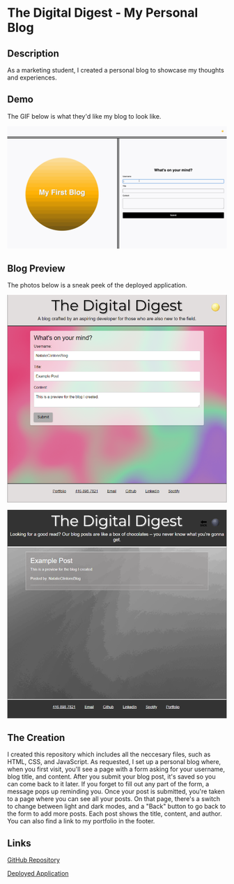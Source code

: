 # The Digital Digest - My Personal Blog

## Description

As a marketing student, I created a personal blog to showcase my thoughts and experiences.


## Demo

The GIF below is what they'd like my blog to look like.

![GIF of the Exmaple Blog](./assets/images/100-web-apis-challenge-demo.gif)

## Blog Preview

The photos below is a sneak peek of the deployed application.

![Photo of the Light Mode Preview](./assets/images/Light%20Mode%20Preview.png)

![Photo of the Dark Mode Preview](./assets/images/Dark%20Mode%20Preview.png)

## The Creation

I created this repository which includes all the neccesary files, such as HTML, CSS, and JavaScript. As requested, I set up a personal blog where, when you first visit, you'll see a page with a form asking for your username, blog title, and content. After you submit your blog post, it's saved so you can come back to it later. If you forget to fill out any part of the form, a message pops up reminding you. Once your post is submitted, you're taken to a page where you can see all your posts. On that page, there's a switch to change between light and dark modes, and a "Back" button to go back to the form to add more posts. Each post shows the title, content, and author. You can also find a link to my portfolio in the footer.


## Links

[GitHub Repository](https://github.com/NatalieClinton/The-Digital-Digest-Blog)

[Deployed Application](https://natalieclinton.github.io/The-Digital-Digest-Blog/)